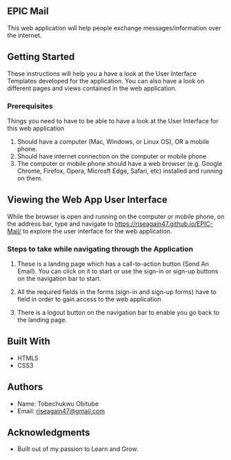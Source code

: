 ## EPIC Mail

This web application will help people exchange
messages/information over the internet.

## Getting Started

These instructions will help you a have a look at the User Interface Templates developed for the application. You can also have a look on different pages and views contained in the web application.

### Prerequisites

Things you need to have to be able to have a look at the User Interface for this web application

1. Should have a computer (Mac, Windows, or Linux OS), OR a mobile phone.
2. Should have internet connection on the computer or mobile phone
3. The computer or mobile phone should have a web browser (e.g. Google Chrome, Firefox, Opera, Microsft Edge, Safari, etc) installed and running on them.


## Viewing the Web App User Interface

While the browser is open and running on the computer or mobile phone, on the address bar, type and navigate to https://riseagain47.github.io/EPIC-Mail/ to explore the user interface for the web application.

### Steps to take while navigating through the Application

1. These is a landing page which has a call-to-action button (Send An Email). You can click on it to start or use the sign-in or sign-up buttons on the navigation bar to start.
2. All the required fields in the forms (sign-in and sign-up forms) have to field in order to gain access to the web application

3. There is a logout button on the navigation bar to enable you go back to the landing page.

## Built With

* HTML5
* CSS3


## Authors

* Name: Tobechukwu Obitube
* Email: riseagain47@gmail.com


## Acknowledgments

* Built out of my passion to Learn and Grow.